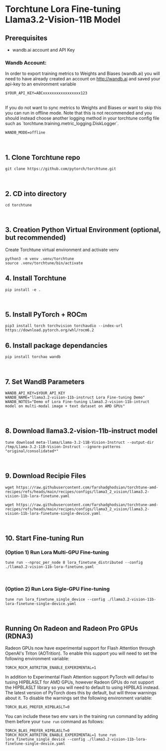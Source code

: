 # Torchtune Lora Fine-tuning Llama3.2-Vision-11B Model

## Prerequisites
- wandb.ai account and API Key

### Wandb Account:
In order to export training metrics to Weights and Biases (wandb.ai) you will need to have already created an account on http://wandb.ai and saved your api-key to an environment variable

```
$YOUR_API_KEY=ABCxxxxxxxxxxxxxxxxx123
```

</br>
If you do not want to sync metrics to Weights and Biases or want to skip this you can run in offline mode. Note that this is not recommended and you should instead choose another logging method in your torchtune config file such as `torchtune.training.metric_logging.DiskLogger`.

```
WANDB_MODE=offline
```
</br>

## 1. Clone Torchtune repo
```
git clone https://github.com/pytorch/torchtune.git
```
</br>

## 2. CD into directory
```
cd torchtune
```
</br>

## 3. Creation Python Virtual Environment (optional, but recommended)

Create Torchtune virtual environment and activate venv
```
python3 -m venv .venv/torchtune
source .venv/torchtune/bin/activate
```

## 4. Install Torchtune
```
pip install -e .
```
</br>

## 5. Install PyTorch + ROCm
```
pip3 install torch torchvision torchaudio --index-url https://download.pytorch.org/whl/rocm6.2
```

## 6. Install package dependancies
```
pip install torchao wandb
```
</br>

## 7. Set WandB Parameters
```
WANDB_API_KEY=$YOUR_API_KEY
WANDB_NAME="llama3.2-vision-11b-instruct Lora Fine-tuning Demo"
WANDB_NOTES="Demo of Lora Fine-tuning Llama3.2-vision-11b-intruct model on multi-modal image + text dataset on AMD GPUs"
```
</br>

## 8. Download llama3.2-vision-11b-instruct model
```
tune download meta-llama/Llama-3.2-11B-Vision-Instruct --output-dir /tmp/Llama-3.2-11B-Vision-Instruct --ignore-patterns "original/consolidated*"
```
</br>

## 9. Download Recipie Files
```
wget https://raw.githubusercontent.com/farshadghodsian/torchtune-amd-recipes/refs/heads/main/recipes/configs/llama3_2_vision/llama3.2-vision-11b-lora-finetune.yaml

wget https://raw.githubusercontent.com/farshadghodsian/torchtune-amd-recipes/refs/heads/main/recipes/configs/llama3_2_vision/llama3.2-vision-11b-lora-finetune-single-device.yaml
```
</br>

## 10. Start Fine-tuning Run 
### (Option 1) Run Lora Multi-GPU Fine-tuning
```
tune run --nproc_per_node 8 lora_finetune_distributed --config ./llama3.2-vision-11b-lora-finetune.yaml
```
</br>

### (Option 2) Run Lora Sigle-GPU Fine-tuning
```
tune run lora_finetune_single_device --config ./llama3.2-vision-11b-lora-finetune-single-device.yaml
```
</br>

## Running On Radeon and Radeon Pro GPUs (RDNA3)
Radeon GPUs now have experimental support for Flash Attention through OpenAI's Triton (AOTrition). To enable this support you will need to set the following environment variable:
```
TORCH_ROCM_AOTRITON_ENABLE_EXPERIMENTAL=1 
```

In addition to Experimental Flash Attention support PyTorch will defaul to tusing HIPBLASLT for AMD GPUs, however Radeon GPUs do not support the HIPBLASLT library so you will need to default to using HIPBLAS instead. The latest version of PyTorch does this by default, but will throw warnings about it. To disable the warnings set the following environment variable:
```
TORCH_BLAS_PREFER_HIPBLASLT=0 
```

You can include these two env vars in the training run command by adding them before your `tune run` command as follows:

```
TORCH_BLAS_PREFER_HIPBLASLT=0 TORCH_ROCM_AOTRITON_ENABLE_EXPERIMENTAL=1 tune run lora_finetune_single_device --config ./llama3.2-vision-11b-lora-finetune-single-device.yaml 
```